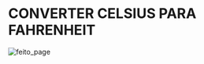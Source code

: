 # CONVERTER CELSIUS PARA FAHRENHEIT
![feito_page](https://user-images.githubusercontent.com/115508130/197648823-fdf9808d-67e7-4830-acdb-d2478727a03a.png)
